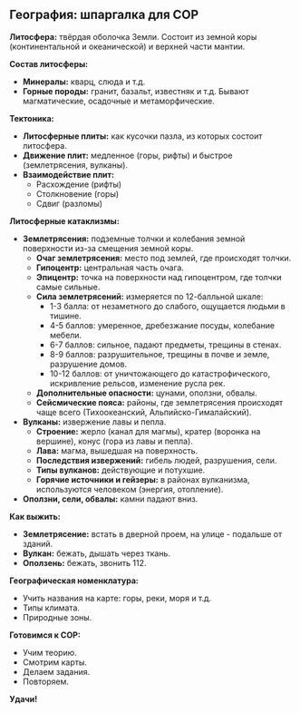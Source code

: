 ##  География: шпаргалка для СОР

**Литосфера:** твёрдая оболочка Земли. Состоит из земной коры (континентальной и океанической) и верхней части мантии.

**Состав литосферы:**

* **Минералы:**  кварц, слюда и т.д.
* **Горные породы:** гранит, базальт, известняк и т.д. Бывают магматические, осадочные и метаморфические.

**Тектоника:**

* **Литосферные плиты:**  как кусочки пазла,  из которых состоит литосфера.
* **Движение плит:**  медленное (горы, рифты) и быстрое (землетрясения, вулканы).
* **Взаимодействие плит:**
    *  Расхождение (рифты)
    *  Столкновение (горы)
    *  Сдвиг (разломы)

**Литосферные катаклизмы:**

* **Землетрясения:** подземные толчки и колебания земной поверхности из-за смещения земной коры.
    * **Очаг землетрясения:** место под землей, где происходят толчки.
    * **Гипоцентр:** центральная часть очага.
    * **Эпицентр:** точка на поверхности над гипоцентром, где толчки самые сильные.
    * **Сила землетрясений:** измеряется по 12-балльной шкале:
        * 1-3 балла:  от незаметного до слабого, ощущается людьми в тишине.
        * 4-5 баллов:  умеренное, дребезжание посуды,  колебание мебели.
        * 6-7 баллов: сильное, падают предметы, трещины в стенах.
        * 8-9 баллов: разрушительное, трещины в почве и земле, разрушение домов.
        * 10-12 баллов:  от уничтожающего до катастрофического, искривление рельсов,  изменение русла рек.
    * **Дополнительные опасности:** цунами, оползни, обвалы.
    * **Сейсмические пояса:**  районы, где землетрясения происходят чаще всего (Тихоокеанский, Альпийско-Гималайский).
* **Вулканы:**  извержение лавы и пепла.
    * **Строение:** жерло (канал для магмы), кратер (воронка на вершине), конус (гора из лавы и пепла).
    * **Лава:**  магма, вышедшая на поверхность.
    * **Последствия извержений:**  гибель людей, разрушения, сели.
    * **Типы вулканов:** действующие и потухшие.
    * **Горячие источники и гейзеры:**  в районах вулканизма, используются человеком (энергия, отопление).
* **Оползни, сели, обвалы:**  камни падают вниз.

**Как выжить:**

* **Землетрясение:**  встать в дверной проем, на улице - подальше от зданий.
* **Вулкан:**  бежать,  дышать через ткань.
* **Оползень:**  бежать,  звонить 112.

**Географическая номенклатура:**

*  Учить названия на карте: горы, реки, моря и т.д.
*  Типы климата.
*  Природные зоны.

**Готовимся к СОР:**

*  Учим теорию.
*  Смотрим карты.
*  Делаем задания.
*  Повторяем.

**Удачи!**
